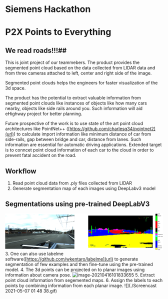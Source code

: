 # Siemens Hackathon

# P2X Points to Everything #


## We read roads!!!##

This is joint project of our teammebers.
The product provides the segmented point cloud based on the data collected from LIDAR data and from three cameras attached to left, center and right side of the image.

Segmented point clouds helps the engineers for faster visualization of the 3d space.

The product has the potential to extract valuable information from segmented point clouds like instances of objects like how many cars nearby, objects like side rails around you. Such information will aid eHighway project for better planning.

Future prospective of the work is to use state of the art point cloud architectures like PointNet++ ([https://github.com/charlesq34/pointnet2](url)) to calculate import information like minimum distance of car from side-rails, gap between  bridge and car, distance from lanes. Such information are essential for automatic driving applications. Extended target is to conncet point cloud information of each car to the cloud in order to prevent fatal accident on the road.

## Workflow

1.  Read point cloud data from .ply files collected from LIDAR
2.  Generate segmentation map of each images using DeepLabv3 model 
## Segmentations using pre-trained DeepLabV3 ##
![plot](./software/train_help/segm.png)
3.  One can also use labelme software([https://github.com/wkentaro/labelme](url) to generate segmentation of few examples and then fine-tune using the pre-trained model.
4.  The 3d points can be projected on to planar images using information about camera pose.
![image-20210416101833655](https://user-images.githubusercontent.com/26856470/117438403-ce0aba80-af31-11eb-9a09-7615df570a65.png)
5.  Extract point cloud information from segemented maps.
6.  Assign the labels to each points by combining information from each planar image.
![](./Screencast 2021-05-07 01 48 38.gif)





